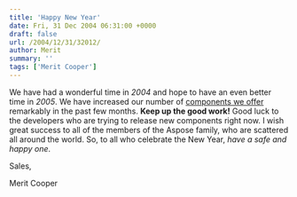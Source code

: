 ```yaml
---
title: 'Happy New Year'
date: Fri, 31 Dec 2004 06:31:00 +0000
draft: false
url: /2004/12/31/32012/
author: Merit
summary: ''
tags: ['Merit Cooper']
---
```


We have had a wonderful time in _2004_ and hope to have an even better time in _2005_. We have increased our number of [components we offer][1] remarkably in the past few months. **Keep up the good work!** Good luck to the developers who are trying to release new components right now. I wish great success to all of the members of the Aspose family, who are scattered all around the world. So, to all who celebrate the New Year, _have a safe and happy one_.

Sales,

Merit Cooper




[1]: https://www.aspose.com/



